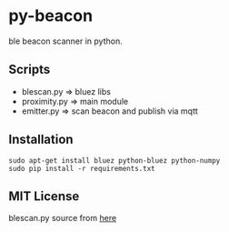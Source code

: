 py-beacon
==============
ble beacon scanner in python.


Scripts
----
- blescan.py   => bluez libs
- proximity.py => main module
- emitter.py   => scan beacon and publish via mqtt 


Installation
----
	sudo apt-get install bluez python-bluez python-numpy
    sudo pip install -r requirements.txt

MIT License
----
blescan.py source from [here](https://github.com/switchdoclabs/iBeacon-Scanner-.git)